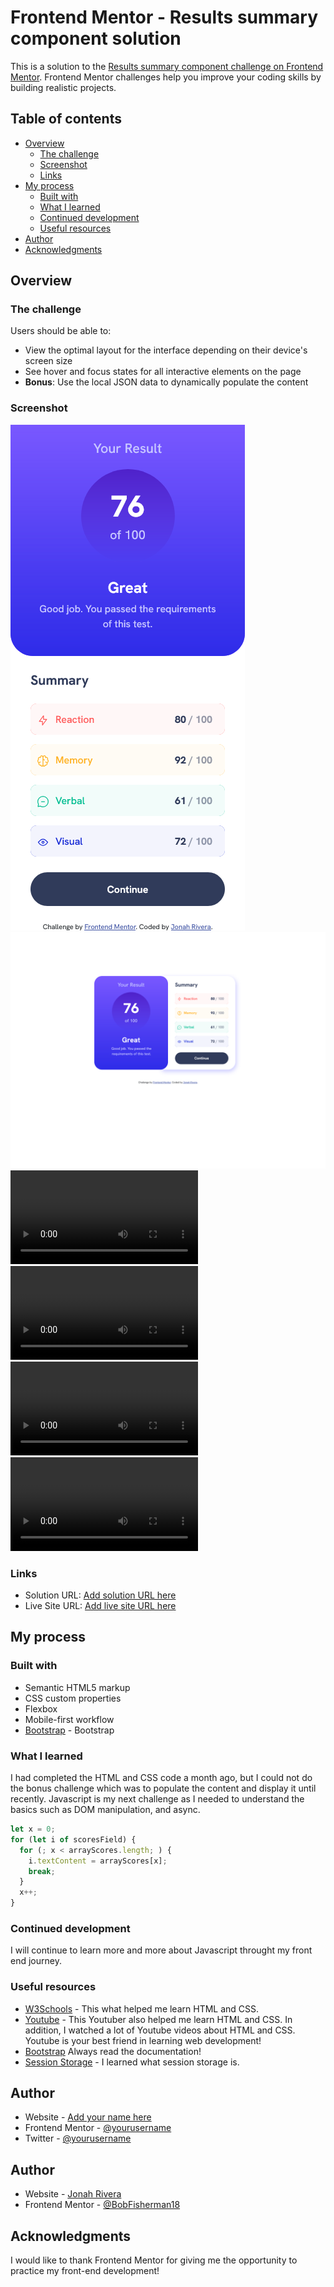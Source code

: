 # Frontend Mentor - Results summary component solution

This is a solution to the [Results summary component challenge on Frontend Mentor](https://www.frontendmentor.io/challenges/results-summary-component-CE_K6s0maV). Frontend Mentor challenges help you improve your coding skills by building realistic projects.

## Table of contents

- [Overview](#overview)
  - [The challenge](#the-challenge)
  - [Screenshot](#screenshot)
  - [Links](#links)
- [My process](#my-process)
  - [Built with](#built-with)
  - [What I learned](#what-i-learned)
  - [Continued development](#continued-development)
  - [Useful resources](#useful-resources)
- [Author](#author)
- [Acknowledgments](#acknowledgments)

## Overview

### The challenge

Users should be able to:

- View the optimal layout for the interface depending on their device's screen size
- See hover and focus states for all interactive elements on the page
- **Bonus**: Use the local JSON data to dynamically populate the content

### Screenshot

![Mobile Results](./screenshots%20and%20videos/mobile_results_summary.png)
![Desktop Results](./screenshots%20and%20videos/desktop_results_summary.png)
![Mobile Hover States Results](./screenshots%20and%20videos/mobile_hover_states.mkv)
![Desktop Hover Results](./screenshots%20and%20videos/desktop_hover_states.mkv)
![Mobile Results Bonus](./screenshots%20and%20videos/mobile_results_bonus.mkv)
![Desktop Results Bonus](./screenshots%20and%20videos/desktop_results_bonus.mkv)

### Links

- Solution URL: [Add solution URL here](https://your-solution-url.com)
- Live Site URL: [Add live site URL here](https://your-live-site-url.com)

## My process

### Built with

- Semantic HTML5 markup
- CSS custom properties
- Flexbox
- Mobile-first workflow
- [Bootstrap](https://getbootstrap.com/) - Bootstrap

### What I learned

I had completed the HTML and CSS code a month ago, but I could not do the bonus challenge which was to populate the content and display it until recently. Javascript is my next challenge as I needed to understand the basics such as DOM manipulation, and async.

```js
let x = 0;
for (let i of scoresField) {
  for (; x < arrayScores.length; ) {
    i.textContent = arrayScores[x];
    break;
  }
  x++;
}
```

### Continued development

I will continue to learn more and more about Javascript throught my front end journey.

### Useful resources

- [W3Schools](https://www.w3schools.com/) - This what helped me learn HTML and CSS.
- [Youtube](https://www.youtube.com/@BroCodez) - This Youtuber also helped me learn HTML and CSS. In addition, I watched a lot of Youtube videos about HTML and CSS. Youtube is your best friend in learning web development!
- [Bootstrap](https://getbootstrap.com/) Always read the documentation!
- [Session Storage](https://www.w3schools.com/jsref/tryit.asp?filename=tryjsref_win_sessionstorage2) - I learned what session storage is.

## Author

- Website - [Add your name here](https://www.your-site.com)
- Frontend Mentor - [@yourusername](https://www.frontendmentor.io/profile/yourusername)
- Twitter - [@yourusername](https://www.twitter.com/yourusername)

## Author

- Website - [Jonah Rivera](https://github.com/BobFisherman18)
- Frontend Mentor - [@BobFisherman18](https://www.frontendmentor.io/profile/BobFisherman18)

## Acknowledgments

I would like to thank Frontend Mentor for giving me the opportunity to practice my front-end development!
